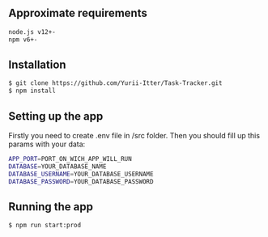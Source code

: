 ## Approximate requirements

```bash
node.js v12+-
npm v6+-
```

## Installation

```bash
$ git clone https://github.com/Yurii-Itter/Task-Tracker.git
$ npm install
```
## Setting up the app
Firstly you need to create .env file in /src folder. Then you should fill up this params with your data:

```bash
APP_PORT=PORT_ON_WICH_APP_WILL_RUN
DATABASE=YOUR_DATABASE_NAME
DATABASE_USERNAME=YOUR_DATABASE_USERNAME
DATABASE_PASSWORD=YOUR_DATABASE_PASSWORD
```
## Running the app

```bash
$ npm run start:prod
```
